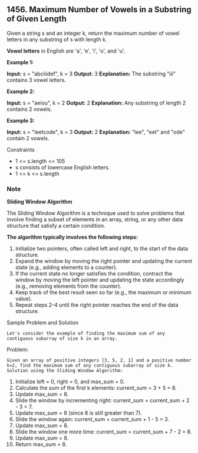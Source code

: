## 1456. Maximum Number of Vowels in a Substring of Given Length

Given a string s and an integer k, return the maximum number of vowel letters in any substring of s with length k.

**Vowel letters** in English are 'a', 'e', 'i', 'o', and 'u'.

**Example 1:**

**Input:** s = "abciiidef", k = 3
**Output:** 3
**Explanation:** The substring "iii" contains 3 vowel letters.

**Example 2:**

**Input:** s = "aeiou", k = 2
**Output:** 2
**Explanation:** Any substring of length 2 contains 2 vowels.

**Example 3:**

**Input:** s = "leetcode", k = 3
**Output:** 2
**Explanation:** "lee", "eet" and "ode" contain 2 vowels.

Constraints

- 1 <= s.length <= 105
- s consists of lowercase English letters.
- 1 <= k <= s.length

### Note

**Sliding Window Algorithm**

The Sliding Window Algorithm is a technique used to solve problems that involve finding a subset of elements in an array, string, or any other data structure that satisfy a certain condition.

**The algorithm typically involves the following steps:**

1. Initialize two pointers, often called left and right, to the start of the data structure.
2. Expand the window by moving the right pointer and updating the current state (e.g., adding elements to a counter).
3. If the current state no longer satisfies the condition, contract the window by moving the left pointer and updating the state accordingly (e.g., removing elements from the counter).
4. Keep track of the best result seen so far (e.g., the maximum or minimum value).
5. Repeat steps 2-4 until the right pointer reaches the end of the data structure.

Sample Problem and Solution

    Let's consider the example of finding the maximum sum of any contiguous subarray of size k in an array.

Problem:

    Given an array of positive integers [3, 5, 2, 1] and a positive number k=2, find the maximum sum of any contiguous subarray of size k. Solution using the Sliding Window Algorithm:

1. Initialize left = 0, right = 0, and max_sum = 0.
2. Calculate the sum of the first k elements: current_sum = 3 + 5 = 8.
3. Update max_sum = 8.
4. Slide the window by incrementing right: current_sum = current_sum + 2 - 3 = 7.
5. Update max_sum = 8 (since 8 is still greater than 7).
6. Slide the window again: current_sum = current_sum + 1 - 5 = 3.
7. Update max_sum = 8.
8. Slide the window one more time: current_sum = current_sum + 7 - 2 = 8.
9. Update max_sum = 8.
10. Return max_sum = 8.
